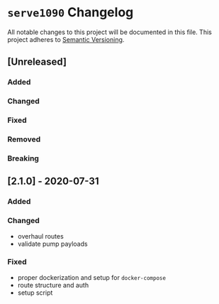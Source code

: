 # `serve1090` Changelog
All notable changes to this project will be documented in this file.
This project adheres to [Semantic Versioning](http://semver.org/).

## [Unreleased]
### Added
### Changed
### Fixed
### Removed
### Breaking

## [2.1.0] - 2020-07-31
### Added
### Changed
- overhaul routes
- validate pump payloads
### Fixed
- proper dockerization and setup for `docker-compose`
- route structure and auth
- setup script